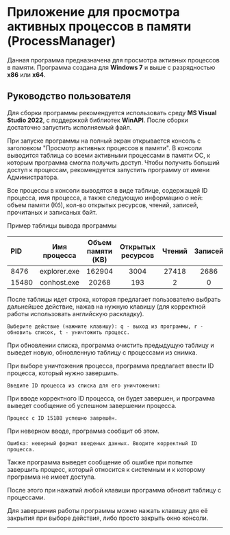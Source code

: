 # Приложение для просмотра активных процессов в памяти (ProcessManager)
Данная программа предназначена для  просмотра активных
процессов в памяти. Программа создана для **Windows 7** и выше с разрядностью **x86** или **x64**.
## Руководство пользователя 
Для сборки программы рекомендуется использовать среду **MS Visual Studio 2022**, с поддержкой библиотек **WinAPI**. После сборки достаточно запустить исполняемый файл.  

При запуске программы на полный экран открывается консоль с заголовком "Просмотр активных процессов в памяти". В консоли выводится таблица со всеми активными процессами в памяти ОС, к которым программа смогла получить доступ. Чтобы получить больший доступ к процессам, рекомендуется запустить программу от имени Администратора. 

Все процессы в консоли выводятся в виде таблице, содержащей ID процесса, имя процесса, а также следующую информацию о ней: объем памяти (Кб), кол-во открытых ресурсов, чтений, записей, прочитаных и записаных байт. 

Пример таблицы вывода программы

PID | Имя процесса | Объем памяти (KB) | Открытых ресурсов | Чтений | Записей | Прочитано байт | Записано байт 
:---|:---:|:---:|:---:|:---:|:---:|:---:|---:
8476 | explorer.exe | 162904 | 3004 | 27418 | 2686 | 8162818 | 1509466
15480 | conhost.exe | 20268 | 193 | 2 | 0 | 5861 | 0

После таблицы идет строка, которая предлагает пользователю выбрать дальнейшее действие, нажав на нужную клавишу (для корректной работы использовать английскую раскладку).

`
Выберите действие (нажмите клавишу): q - выход из программы, r - обновить список, t - уничтожить процесс.
`

При обновлении списка, программа очистить предыдущую таблицу и выведет новую, обновленную таблицу с процессами из снимка. 

При выборе уничтожения процесса, программа предлагает ввести ID процесса, который нужно завершить. 

`
Введите ID процесса из списка для его уничтожения:
`

При вводе корректного ID процесса, он будет завершен, и программа выведет сообщение об успешном завершении процесса. 

`
Процесс с ID 15188 успешно заврешён.
`

При неверном вводе, программа сообщит об этом.

`
Ошибка: неверный формат введеных данных. Вводите корректный ID процесса.
`

Также программа выведет сообщение об ошибке при попытке завершить процесс, который относится к системным и к которому программа не имеет доступа. 

После этого при нажатий любой клавиши программа обновит таблицу с процессами. 

Для завершения работы программы можно нажать клавишу для её закрытия при выборе действия, либо просто закрыть окно консоли. 

---
